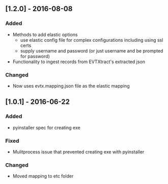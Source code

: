 ## [1.2.0] - 2016-08-08
### Added
- Methods to add elastic options
  - use elastic config file for complex configurations including using ssl certs
  - supply username and password (or just username and be prompted for password)
-  Functionality to ingest records from EVTXtract's extracted json

### Changed
- Now uses evtx.mapping.json file as the elastic mapping

## [1.0.1] - 2016-06-22
### Added
- pyinstaller spec for creating exe

### Fixed
- Mulitprocess issue that prevented creating exe with pyinstaller

### Changed
- Moved mapping to etc folder
